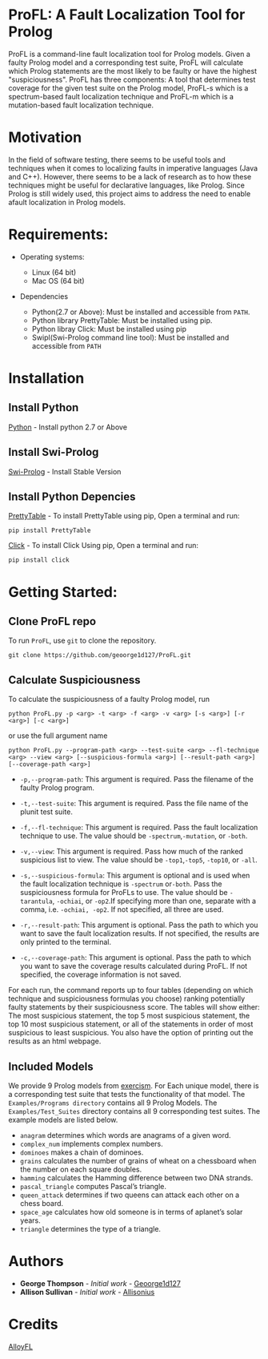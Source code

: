# ProFL: A Fault Localization Tool for Prolog


ProFL is a command-line fault localization tool for Prolog models. Given a faulty Prolog model and a corresponding test suite, ProFL will calculate which Prolog statements are the most likely to be faulty or have the highest "suspiciousness". ProFL has three components: A tool that determines test coverage for the given test suite on the Prolog model, ProFL-s which is a spectrum-based fault localization technique and ProFL-m which is a mutation-based fault localization technique.


# Motivation
In the field of software testing, there seems to be useful tools and techniques when it comes to localizing faults in imperative languages (Java and C++). However, there seems to be a lack of research as to how these techniques might be useful for declarative languages, like Prolog. Since Prolog is still widely used, this project aims to address the need to enable afault localization in Prolog models.


# Requirements:


* Operating systems:
  - Linux (64 bit)
  - Mac OS (64 bit)


* Dependencies
  - Python(2.7 or Above): Must be installed and accessible from `PATH`.
  - Python library PrettyTable: Must be installed using pip.
  - Python libray Click: Must be installed using pip
  - Swipl(Swi-Prolog command line tool): Must be installed and accessible from `PATH`


# Installation

## Install Python
[Python](https://www.python.org/downloads/) - Install python 2.7 or Above

## Install Swi-Prolog
[Swi-Prolog](https://www.swi-prolog.org/download/stable) - Install Stable Version

## Install Python Depencies
[PrettyTable](https://pypi.org/project/PrettyTable/) - To install PrettyTable using pip, Open a terminal and run:
```Shell
pip install PrettyTable
```
[Click](https://pypi.org/project/click/) - To install Click Using pip, Open a terminal and run:
```Shell
pip install click
```

# Getting Started:

## Clone ProFL repo

To run `ProFL`, use `git` to clone the repository.

```Shell
git clone https://github.com/geoorge1d127/ProFL.git
```

## Calculate Suspiciousness

To calculate the suspiciousness of a faulty Prolog model, run
```Shell
python ProFL.py -p <arg> -t <arg> -f <arg> -v <arg> [-s <arg>] [-r <arg>] [-c <arg>]

```
or use the full argument name
```Shell
python ProFL.py --program-path <arg> --test-suite <arg> --fl-technique <arg> --view <arg> [--suspicious-formula <arg>] [--result-path <arg>] [--coverage-path <arg>]
```



* `-p,--program-path`: This argument is required. Pass the filename of the faulty Prolog program.

* `-t,--test-suite`: This argument is required. Pass the file name of the plunit test suite.

* `-f,--fl-technique`: This argument is required. Pass the fault localization technique to use. The value should be `-spectrum`,`-mutation`, or `-both`.

* `-v,--view`: This argument is required. Pass how much of the ranked  suspicious  list  to  view.  The  value  should  be  `-top1`,`-top5`, `-top10`, or `-all`.

* `-s,--suspicious-formula`: This argument is optional and is used when the fault localization technique is `-spectrum` or`-both`. Pass the suspiciousness formula for ProFLs to use. The value should be `-tarantula`, `-ochiai`, or `-op2`.If specifying more than one, separate with a comma, i.e. `-ochiai, -op2`. If not specified, all three are used.

* `-r,--result-path`: This argument is optional. Pass the path to which you want to save the fault localization results. If not specified, the results are only printed to the terminal.

* `-c,--coverage-path`: This argument is optional. Pass the path to which you want to save the coverage results calculated during ProFL. If not specified, the coverage information is not saved.

For each run, the command reports up to four tables (depending on which technique and suspiciousness formulas you choose) ranking potentially faulty statements by their suspiciousness score. The tables will show either: The most suspicious statement, the top 5 most suspicious statement, the top 10 most suspicious statement, or all of the statements in order of most suspicious to least suspicious. You also have the option of printing out the results as an html webpage.

## Included Models

We provide 9 Prolog models from [exercism](https://github.com/exercism/prolog/tree/master/exercises). For Each unique model, there is a corresponding test suite that tests the functionality of that model. The `Examples/Programs directory` contains all 9 Prolog Models. The `Examples/Test_Suites` directory contains all 9 corresponding test suites. The example models are listed below.

* `anagram` determines which words are anagrams of a given word.
* `complex_num` implements complex numbers.
* `dominoes` makes a chain of dominoes.
* `grains` calculates the number of grains of wheat on a chessboard when the number on each square doubles.
* `hamming` calculates the Hamming difference between two DNA strands.
* `pascal_triangle` computes Pascal’s triangle.
* `queen_attack` determines if two queens can attack each other on a chess board.
* `space_age` calculates how old someone is in terms of aplanet’s solar years.
* `triangle` determines the type of a triangle.


# Authors
* **George Thompson** - *Initial work* - [Geoorge1d127](https://github.com/geoorge1d127)
* **Allison Sullivan** - *Initial work* - [Allisonius](https://github.com/Allisonius/)

# Credits
[AlloyFL](https://github.com/kaiyuanw/ARepair)
